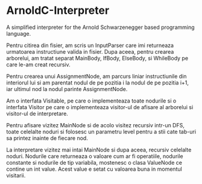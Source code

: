 # ArnoldC-Interpreter
A simplified interpreter for the Arnold Schwarzenegger based programming language.

Pentru citirea din fisier, am scris un InputParser care imi returneaza urmatoarea
instructiune valida in fisier. Dupa aceea, pentru crearea arborelui, am tratat
separat MainBody, IfBody, ElseBody, si WhileBody pe care le-am creat recursiv.

Pentru crearea unui AssignmentNode, am parcurs liniar instructiunile din interiorul
lui si am parentat nodul de pe pozitia i la nodul de pe pozitia i+1, iar ultimul
nod la nodul parinte AssignmentNode.

Am o interfata Visitable, pe care o implementeaza toate nodurile si o
interfata Visitor pe care o implementeaza visitor-ul de afisare al arborelui si 
visitor-ul de interpretare.

Pentru afisare vizitez MainNode si de acolo visitez recursiv intr-un DFS, toate
celelalte noduri si folosesc un parametru level pentru a stii cate tab-uri sa
printez inainte de fiecare nod.

La interpretare vizitez mai intai MainNode si dupa aceea, recursiv celelalte noduri.
Nodurile care returneaza o valoare cum ar fi operatiile, nodurile constante si 
nodurile de tip variabila, mostenesc o clasa ValueNode ce contine un int value.
Acest value e setat cu valoarea buna in momentul visitarii.
